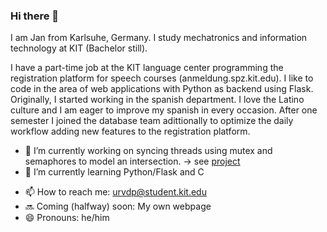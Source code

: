 ### Hi there 👋
I am Jan from Karlsuhe, Germany. I study mechatronics and information technology at KIT (Bachelor still).

I have a part-time job at the KIT language center programming the registration platform for speech courses (anmeldung.spz.kit.edu).
I like to code in the area of web applications with Python as backend using Flask.
Originally, I started working in the spanish department. I love the Latino culture and I am eager to improve my spanish in every occasion.
After one semester I joined the database team adittionally to optimize the daily workflow adding new features to the registration platform.

- 🔭 I’m currently working on syncing threads using mutex and semaphores to model an intersection. -> see [project](https://github.com/urvdp/thread_sync_chaos)
- 🌱 I’m currently learning Python/Flask and C
<!--
- 👯 I’m looking to collaborate on ...
- 🤔 I’m looking for help with ...
- 💬 Ask me about ...
- ⚡ Fun fact: ...
-->
- 📫 How to reach me: urvdp@student.kit.edu
- 🔜 Coming (halfway) soon: My own webpage
- 😄 Pronouns: he/him


